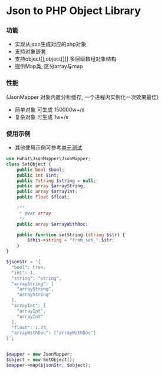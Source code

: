 # Json to PHP Object Library

### 功能

+ 实现从json生成对应的php对象
+ 支持对象嵌套
+ 支持object[],object[][] 多层级数组对象结构
+ 提供Map类, 区分array与map

### 性能

(JsonMapper 对象内置分析缓存, 一个进程内实例化一次效果最佳)

+ 简单对象 可生成 150000w+/s
+ 复杂对象 可生成 1w+/s

### 使用示例

+ 其他使用示例可参考[单元测试](tests/JsonMapperTest.php)

```php
use Fwhat\JsonMapper\JsonMapper;
class SetObject {
    public bool $bool;
    public int $int;
    public ?string $string = null;
    public array $arrayString;
    public array $arrayInt;
    public float $float;

    /**
     * @var array
     */
    public array $arrayWithDoc;

    public function setString (string $str) {
        $this->string = "from_set_".$str;
    }
}

$jsonStr = '{
  "bool": true,
  "int": 1,
  "string": "string",
  "arrayString": [
    "arrayString",
    "arrayString"
  ],
  "arrayInt": [
    "arrayInt",
    "arrayInt"
  ],
  "float": 1.23,
  "arrayWithDoc": ["arrayWithDoc"]
}';


$mapper = new JsonMapper;
$object = new SetObject();
$mapper->map($jsonStr, $object);
```
